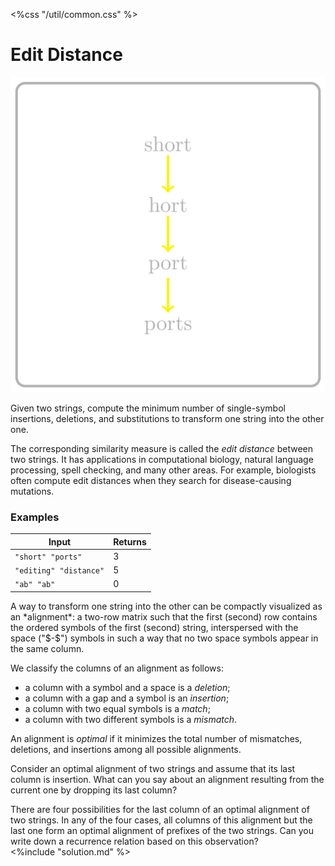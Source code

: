 <%css "/util/common.css" %>

# Edit Distance

<div class="logo">
    <img src="../../images/edit_distance_logo.png">
</div>

Given two strings, compute the minimum number
of single-symbol insertions, deletions, and substitutions to transform one
string into the other one.

The corresponding similarity measure is called the *edit distance*
between two strings. It has 
applications in computational
biology, natural language processing, spell checking, and many other areas.
For example, biologists often compute edit distances when they search for
disease-causing mutations.

### Examples

<div class="samples">

| Input                  | Returns |
|------------------------|---------|
| `"short" "ports"`      | 3       |
| `"editing" "distance"` | 5       |
| `"ab" "ab" `           | 0       |

</div>

<div class="hint">
A way to transform one string into the other can be 
compactly visualized as an *alignment*:
a two-row matrix such that the first (second) row contains the 
ordered symbols of the first (second) string, interspersed with the 
space ("$-$") symbols in such a way that no two space symbols appear 
in the same column.

We classify the columns of an alignment as follows:
* a column with a symbol and a space is a *deletion*;
* a column with a gap and a symbol is an *insertion*;
* a column with two equal symbols is a *match*;
* a column with two different symbols is a *mismatch*.

An alignment is *optimal* if it minimizes the total number
of mismatches, deletions, and insertions among all possible alignments.

Consider an optimal alignment of two strings and assume that its last column
is insertion. What can you say about an alignment resulting from the current
one by dropping its last column?
</div>

<div class="hint">
There are four possibilities for the last column of an optimal alignment
of two strings. In any of the four cases, all columns of this alignment
but the last one form an optimal alignment of prefixes of the two strings.
Can you write down a recurrence relation based on this observation?
</div>


<div class="hint">
<%include "solution.md" %>
</div>
